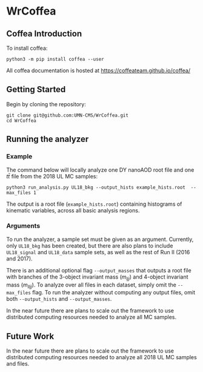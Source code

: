 # WrCoffea

## Coffea Introduction
To install coffea:
```
python3 -m pip install coffea --user
```
All coffea documentation is hosted at https://coffeateam.github.io/coffea/
## Getting Started
Begin by cloning the repository:
```
git clone git@github.com:UMN-CMS/WrCoffea.git
cd WrCoffea
```
## Running the analyzer
### Example
The command below will locally analyze one DY nanoAOD root file and one $t\bar{t}$  file from the 2018 UL MC samples:
```
python3 run_analysis.py UL18_bkg --output_hists example_hists.root  --max_files 1
```
The output is a root file (`example_hists.root`) containing histograms of kinematic variables, across all basic analysis regions. 

### Arguments
To run the analyzer, a sample set must be given as an argument. Currently, only `UL18_bkg` has been created, but there are also plans to include `UL18_signal` and `UL18_data` sample sets, as well as the rest of Run II (2016 and 2017). 

There is an additional optional flag `--output_masses` that outputs a root file with branches of the 3-object invariant mass ($m_{ljj}$) and 4-object invariant mass ($m_{lljj}$). To analyze over all files in each dataset, simply omit the `--max_files` flag. To run the analyzer without computing any output files, omit both `--output_hists` and `--output_masses`.

In the near future there are plans to scale out the framework to use distributed computing resources needed to analyze all MC samples.

## Future Work
In the near future there are plans to scale out the framework to use distributed computing resources needed to analyze all 2018 UL MC samples and files.
